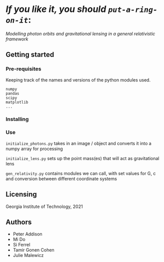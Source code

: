 # *If you like it, you should `put-a-ring-on-it`*:

*Modelling photon orbits and gravitational lensing in a general relativistic framework*

## Getting started
### Pre-requisites

Keeping track of the names and versions of the python modules used.
```
numpy
pandas
scipy
matplotlib
...
```

### Installing

### Use

`initialize_photons.py` takes in an image / object and converts it into a numpy array for processing

`initialize_lens.py` sets up the point mass(es) that will act as gravitational lens

`gen_relativity.py` contains modules we can call, with set values for G, c and conversion between different coordinate systems

## Licensing

Georgia Institute of Technology, 2021

## Authors

* Peter Addison
* Mi Do
* Si Ferrel
* Tamir Gonen Cohen
* Julie Malewicz
